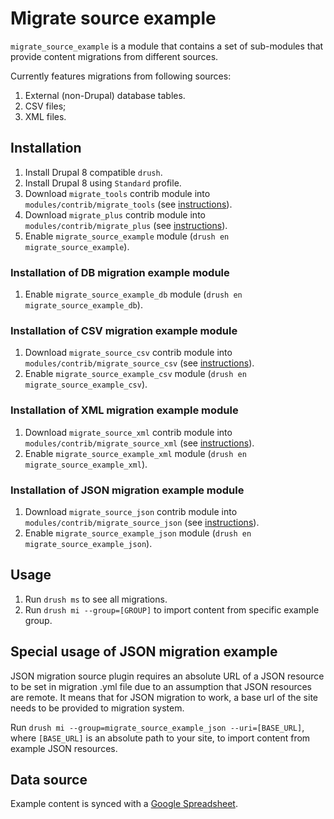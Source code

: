 # Migrate source example

`migrate_source_example` is a module that contains a set of sub-modules that provide content migrations from different
sources.

Currently features migrations from following sources:

1. External (non-Drupal) database tables.
2. CSV files;
3. XML files.

## Installation

1. Install Drupal 8 compatible `drush`.
2. Install Drupal 8 using `Standard` profile.
3. Download `migrate_tools` contrib module into `modules/contrib/migrate_tools` (see [instructions](https://www.drupal.org/project/migrate_tools/git-instructions)).
4. Download `migrate_plus` contrib module into `modules/contrib/migrate_plus` (see [instructions](https://www.drupal.org/project/migrate_plus/git-instructions)).
5. Enable `migrate_source_example` module (`drush en migrate_source_example`).

### Installation of DB migration example module
1. Enable `migrate_source_example_db` module (`drush en migrate_source_example_db`).

### Installation of CSV migration example module
1. Download `migrate_source_csv` contrib module into `modules/contrib/migrate_source_csv` (see [instructions](https://www.drupal.org/project/migrate_source_csv/git-instructions)).
2. Enable `migrate_source_example_csv` module (`drush en migrate_source_example_csv`).

### Installation of XML migration example module
1. Download `migrate_source_xml` contrib module into `modules/contrib/migrate_source_xml` (see [instructions](https://www.drupal.org/project/migrate_source_xml/git-instructions)).
2. Enable `migrate_source_example_xml` module (`drush en migrate_source_example_xml`).

### Installation of JSON migration example module
1. Download `migrate_source_json` contrib module into `modules/contrib/migrate_source_json` (see [instructions](https://www.drupal.org/project/migrate_source_json/git-instructions)).
2. Enable `migrate_source_example_json` module (`drush en migrate_source_example_json`).

## Usage

1. Run `drush ms` to see all migrations.
2. Run `drush mi --group=[GROUP]` to import content from specific example group.

## Special usage of JSON migration example

JSON migration source plugin requires an absolute URL of a JSON resource to be set in migration .yml file due to
an assumption that JSON resources are remote. It means that for JSON migration to work, a base url of the site
needs to be provided to migration system.

Run `drush mi --group=migrate_source_example_json --uri=[BASE_URL]`, where `[BASE_URL]` is an absolute path to your
site, to import content from example JSON resources.

## Data source

Example content is synced with a [Google Spreadsheet](https://goo.gl/Iq2Tk6).

